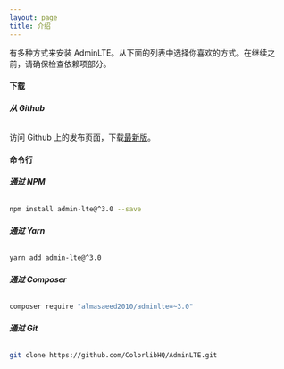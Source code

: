 ```yaml
---
layout: page
title: 介绍
---
```


有多种方式来安装 AdminLTE。从下面的列表中选择你喜欢的方式。在继续之前，请确保检查依赖项部分。

#### 下载

###### __从 Github__
访问 Github 上的发布页面，下载[最新版](https://github.com/ColorlibHQ/AdminLTE/releases)。


#### 命令行

###### __通过 NPM__
```bash
npm install admin-lte@^3.0 --save
```

###### __通过 Yarn__
```bash
yarn add admin-lte@^3.0
```

###### __通过 Composer__
```bash
composer require "almasaeed2010/adminlte=~3.0"
```

###### __通过 Git__
```bash
git clone https://github.com/ColorlibHQ/AdminLTE.git
```
